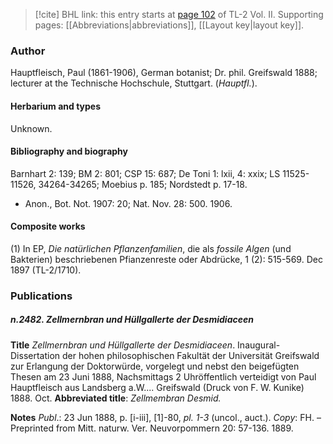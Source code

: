 > [!cite] BHL link: this entry starts at [page 102](https://www.biodiversitylibrary.org/item/103253#page/128/mode/1up) of TL-2 Vol. II.
> Supporting pages: [[Abbreviations|abbreviations]], [[Layout key|layout key]].

### Author

Hauptfleisch, Paul (1861-1906), German botanist; Dr. phil. Greifswald 1888; lecturer at the Technische Hochschule, Stuttgart. (*Hauptfl.*).

#### Herbarium and types

Unknown.

#### Bibliography and biography

Barnhart 2: 139; BM 2: 801; CSP 15: 687; De Toni 1: lxii, 4: xxix; LS 11525-11526, 34264-34265; Moebius p. 185; Nordstedt p. 17-18.
- Anon., Bot. Not. 1907: 20; Nat. Nov. 28: 500. 1906.

#### Composite works

(1) In EP, *Die natürlichen Pflanzenfamilien*, die als *fossile Algen* (und Bakterien) beschriebenen Pfianzenreste oder Abdrücke, 1 (2): 515-569. Dec 1897 (TL-2/1710).

### Publications

##### n.2482. Zellmernbran und Hüllgallerte der Desmidiaceen

**Title**
*Zellmernbran und Hüllgallerte der Desmidiaceen*. Inaugural-Dissertation der hohen philosophischen Fakultät der Universität Greifswald zur Erlangung der Doktorwürde, vorgelegt und nebst den beigefügten Thesen am 23 Juni 1888, Nachsmittags 2 Uhröffentlich verteidigt von Paul Hauptfleisch aus Landsberg a.W.... Greifswald (Druck von F. W. Kunike) 1888. Oct.
**Abbreviated title**: *Zellmembran Desmid.*

**Notes**
*Publ*.: 23 Jun 1888, p. \[i-iii\], \[1\]-80, *pl. 1-3* (uncol., auct.). *Copy*: FH. – Preprinted from Mitt. naturw. Ver. Neuvorpommern 20: 57-136. 1889.

